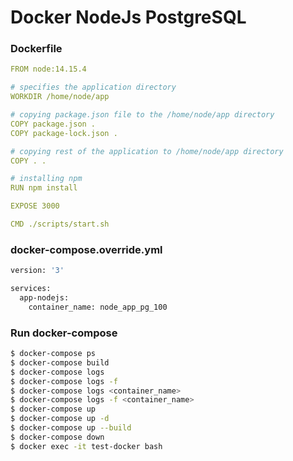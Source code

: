# Docker NodeJs PostgreSQL

### Dockerfile

```yml
FROM node:14.15.4

# specifies the application directory
WORKDIR /home/node/app

# copying package.json file to the /home/node/app directory
COPY package.json .
COPY package-lock.json .

# copying rest of the application to /home/node/app directory
COPY . .

# installing npm
RUN npm install

EXPOSE 3000

CMD ./scripts/start.sh
```

### docker-compose.override.yml

```sh
version: '3'

services:
  app-nodejs:
    container_name: node_app_pg_100
```
### Run docker-compose

```sh
$ docker-compose ps
$ docker-compose build
$ docker-compose logs
$ docker-compose logs -f
$ docker-compose logs <container_name>
$ docker-compose logs -f <container_name>
$ docker-compose up
$ docker-compose up -d
$ docker-compose up --build
$ docker-compose down	
$ docker exec -it test-docker bash
```
